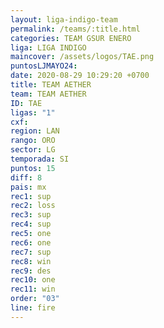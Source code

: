 ```yaml
---
layout: liga-indigo-team
permalink: /teams/:title.html
categories: TEAM GSUR ENERO
liga: LIGA INDIGO
maincover: /assets/logos/TAE.png
puntosLJMAYO24: 
date: 2020-08-29 10:29:20 +0700
title: TEAM AETHER
team: TEAM AETHER
ID: TAE
ligas: "1"
cxf: 
region: LAN
rango: ORO
sector: LG
temporada: SI
puntos: 15
diff: 8
pais: mx
rec1: sup
rec2: loss
rec3: sup
rec4: sup
rec5: one
rec6: one
rec7: sup
rec8: win
rec9: des
rec10: one
rec11: win
order: "03"
line: fire
---
```

